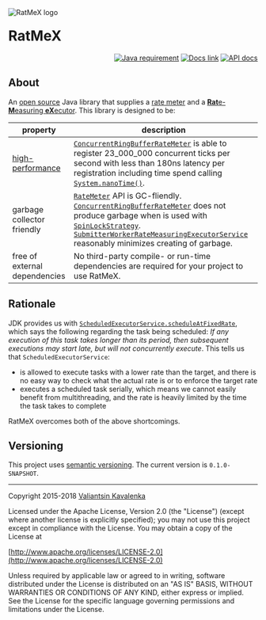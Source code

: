 <img align="left" src="https://stincmale.github.io/ratmex/logo-small.png" alt="RatMeX logo">

# RatMeX
<p align="right">
<a href="http://www.oracle.com/technetwork/java/javase/overview/index.html"><img src="https://img.shields.io/badge/Java-9+-blue.svg" alt="Java requirement"></a>
<a href="https://github.com/stIncMale/ratmex/wiki"><img src="https://img.shields.io/badge/documentation-current-blue.svg" alt="Docs link"></a>
<a href="https://stincmale.github.io/ratmex/apidocs/current/index.html?overview-summary.html"><img src="https://img.shields.io/badge/javadocs-current-blue.svg" alt="API docs"></a>
</p>

## About
An [open source](https://opensource.org/osd) Java library that supplies a [rate meter](https://stincmale.github.io/ratmex/apidocs/current/stincmale/ratmex/meter/RateMeter.html)
and a [**Rat**e-**M**easuring **eX**ecutor](https://stincmale.github.io/ratmex/apidocs/current/stincmale/ratmex/executor/RateMeasuringExecutorService.html).
This library is designed to be:

property | description
--- | ---
[high-performance](https://github.com/stIncMale/ratmex/wiki/Performance) | [`ConcurrentRingBufferRateMeter`](https://stincmale.github.io/ratmex/apidocs/current/stincmale/ratmex/meter/ConcurrentRingBufferRateMeter.html) is able to register 23_000_000 concurrent ticks per second with less than 180ns latency per registration including time spend calling [`System.nanoTime()`](https://docs.oracle.com/javase/10/docs/api/java/lang/System.html#nanoTime()).
garbage collector friendly | [`RateMeter`](https://stincmale.github.io/ratmex/apidocs/current/stincmale/ratmex/meter/RateMeter.html) API is GC-fliendly. [`ConcurrentRingBufferRateMeter`](https://stincmale.github.io/ratmex/apidocs/current/stincmale/ratmex/meter/ConcurrentRingBufferRateMeter.html) does not produce garbage when is used with [`SpinLockStrategy`](https://stincmale.github.io/ratmex/apidocs/current/stincmale/ratmex/meter/SpinLockStrategy.html). [`SubmitterWorkerRateMeasuringExecutorService`](https://stincmale.github.io/ratmex/apidocs/current/stincmale/ratmex/executor/SubmitterWorkerRateMeasuringExecutorService.html) reasonably minimizes creating of garbage.
free of external dependencies | No third-party compile- or run-time dependencies are required for your project to use RatMeX. 

## Rationale
JDK provides us with [`ScheduledExecutorService.scheduleAtFixedRate`](https://docs.oracle.com/javase/10/docs/api/java/util/concurrent/ScheduledExecutorService.html#scheduleAtFixedRate(java.lang.Runnable,long,long,java.util.concurrent.TimeUnit)),
which says the following regarding the task being scheduled:
_If any execution of this task takes longer than its period, then subsequent executions may start late, but will not concurrently execute_.
This tells us that `ScheduledExecutorService`:
* is allowed to execute tasks with a lower rate than the target, and there is no easy way to check what the actual rate is or to enforce the target rate
* executes a scheduled task serially, which means we cannot easily benefit from multithreading, and the rate is heavily limited by the time the task takes to complete

RatMeX overcomes both of the above shortcomings.

## Versioning
This project uses [semantic versioning](https://semver.org). The current version is `0.1.0-SNAPSHOT`.

---

Copyright 2015-2018 [Valiantsin Kavalenka](https://sites.google.com/site/aboutmale/)

Licensed under the Apache License, Version 2.0 (the "License") (except where another license is explicitly specified);
you may not use this project except in compliance with the License.
You may obtain a copy of the License at

[http://www.apache.org/licenses/LICENSE-2.0](http://www.apache.org/licenses/LICENSE-2.0)

Unless required by applicable law or agreed to in writing, software
distributed under the License is distributed on an "AS IS" BASIS,
WITHOUT WARRANTIES OR CONDITIONS OF ANY KIND, either express or implied.
See the License for the specific language governing permissions and
limitations under the License.
